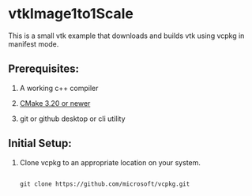 # vtkImage1to1Scale

This is a small vtk example that downloads and builds vtk using vcpkg in manifest mode.

## Prerequisites:

1. A working c++ compiler

2. [CMake 3.20 or newer](https://cmake.org/download/)

3. git or github desktop or cli utility

## Initial Setup:

1. Clone vcpkg to an appropriate location on your system.
   
   <code>
   git clone https://github.com/microsoft/vcpkg.git
   </code>
